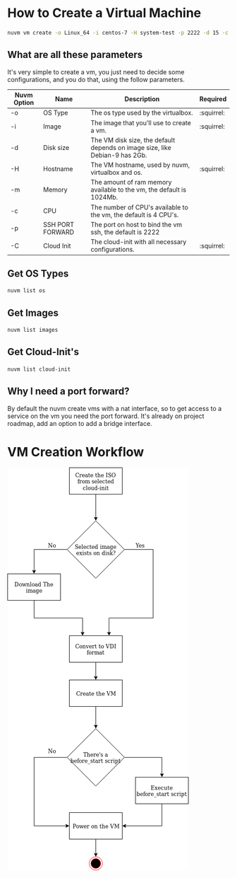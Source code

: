 # How to Create a Virtual Machine

```bash
nuvm vm create -o Linux_64 -i centos-7 -H system-test -p 2222 -d 15 -c 5 -m 2048 -C common
```

## What are all these parameters

It's very simple to create a vm, you just need to decide some configurations, and you do that, using the follow parameters.

Nuvm Option | Name | Description | Required
------------ | ------------- | ------------ | -------------
-o | OS Type | The os type used by the virtualbox. | :squirrel:
-i | Image | The image that you'll use to create a vm. | :squirrel:
-d | Disk size | The VM disk size, the default depends on image size, like Debian-9 has 2Gb.| 
-H | Hostname | The VM hostname, used by nuvm, virtualbox and os. | :squirrel:
-m | Memory | The amount of ram memory available to the vm, the default is 1024Mb. |
-c | CPU | The number of CPU's available to the vm, the default is 4 CPU's. | 
-p | SSH PORT FORWARD |  The port on host to bind the vm ssh, the default is 2222 | 
-C | Cloud Init | The cloud-init with all necessary configurations. | :squirrel:

## Get OS Types
```bash
nuvm list os
``` 

## Get Images
```bash
nuvm list images
```

## Get Cloud-Init's
```bash
nuvm list cloud-init
```

## Why I need a port forward?

By default the nuvm create vms with a nat interface, so to get access to a service on the vm you need the port forward.
It's already on project roadmap, add an option to add a bridge interface.

# VM Creation Workflow
![VM Creation Worflow](images/Create-VM-Workflow.png)
